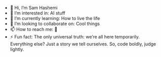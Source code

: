 - 👋 Hi, I’m Sam Hashemi
- 👀 I’m interested in: AI stuff
- 🌱 I’m currently learning: How to live the life
- 💞️ I’m looking to collaborate on: Cool things
- 📫 How to reach me: 👀
- ⚡ Fun fact: The only universal truth: we’re all here temporarily. Everything else? Just a story we tell ourselves. So, code boldly, judge lightly.

<!---
sambot3000/sambot3000 is a ✨ special ✨ repository because its `README.md` (this file) appears on your GitHub profile.
You can click the Preview link to take a look at your changes.
--->
